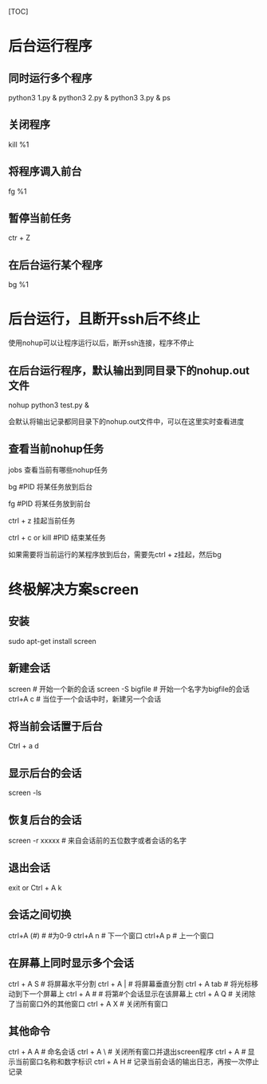 [TOC]

# 后台运行程序

## 同时运行多个程序
python3 1.py & python3 2.py & python3 3.py & ps  

## 关闭程序
kill %1   

## 将程序调入前台
fg %1  


## 暂停当前任务
ctr + Z  


## 在后台运行某个程序
bg %1 


# 后台运行，且断开ssh后不终止

使用nohup可以让程序运行以后，断开ssh连接，程序不停止

## 在后台运行程序，默认输出到同目录下的nohup.out文件
nohup python3 test.py &

会默认将输出记录都同目录下的nohup.out文件中，可以在这里实时查看进度

## 查看当前nohup任务
jobs
查看当前有哪些nohup任务

bg #PID
将某任务放到后台

fg #PID
将某任务放到前台

ctrl + z
挂起当前任务

ctrl + c 
or
kill #PID 
结束某任务

如果需要将当前运行的某程序放到后台，需要先ctrl + z挂起，然后bg

# 终极解决方案screen



## 安装

sudo apt-get install screen

## 新建会话

screen  # 开始一个新的会话
screen -S bigfile  # 开始一个名字为bigfile的会话
ctrl+A c  # 当位于一个会话中时，新建另一个会话

## 将当前会话置于后台

Ctrl + a d

## 显示后台的会话

screen -ls

## 恢复后台的会话

screen -r xxxxx  # 来自会话前的五位数字或者会话的名字

## 退出会话

exit
or
Ctrl + A k

## 会话之间切换

ctrl+A (#)  # #为0-9
ctrl+A n  # 下一个窗口
ctrl+A p  # 上一个窗口

## 在屏幕上同时显示多个会话

ctrl + A S  # 将屏幕水平分割
ctrl + A |  # 将屏幕垂直分割
ctrl + A tab  # 将光标移动到下一个屏幕上
ctrl + A #  # 将第#个会话显示在该屏幕上
ctrl + A Q  # 关闭除了当前窗口外的其他窗口
ctrl + A X  # 关闭所有窗口

## 其他命令

ctrl + A A  # 命名会话
ctrl + A \  # 关闭所有窗口并退出screen程序
ctrl + A   # 显示当前窗口名称和数字标识
ctrl + A H  # 记录当前会话的输出日志，再按一次停止记录

